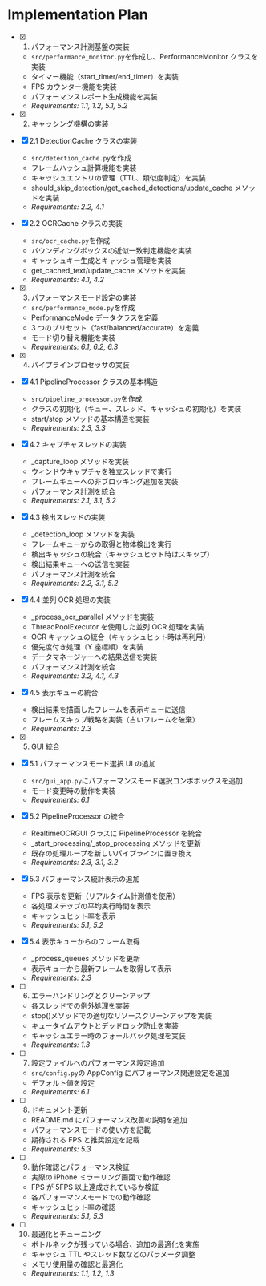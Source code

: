 # Implementation Plan

- [x] 1. パフォーマンス計測基盤の実装

  - `src/performance_monitor.py`を作成し、PerformanceMonitor クラスを実装
  - タイマー機能（start_timer/end_timer）を実装
  - FPS カウンター機能を実装
  - パフォーマンスレポート生成機能を実装
  - _Requirements: 1.1, 1.2, 5.1, 5.2_

- [x] 2. キャッシング機構の実装
- [x] 2.1 DetectionCache クラスの実装

  - `src/detection_cache.py`を作成
  - フレームハッシュ計算機能を実装
  - キャッシュエントリの管理（TTL、類似度判定）を実装
  - should_skip_detection/get_cached_detections/update_cache メソッドを実装
  - _Requirements: 2.2, 4.1_

- [x] 2.2 OCRCache クラスの実装

  - `src/ocr_cache.py`を作成
  - バウンディングボックスの近似一致判定機能を実装
  - キャッシュキー生成とキャッシュ管理を実装
  - get_cached_text/update_cache メソッドを実装
  - _Requirements: 4.1, 4.2_

- [x] 3. パフォーマンスモード設定の実装

  - `src/performance_mode.py`を作成
  - PerformanceMode データクラスを定義
  - 3 つのプリセット（fast/balanced/accurate）を定義
  - モード切り替え機能を実装
  - _Requirements: 6.1, 6.2, 6.3_

- [x] 4. パイプラインプロセッサの実装
- [x] 4.1 PipelineProcessor クラスの基本構造

  - `src/pipeline_processor.py`を作成
  - クラスの初期化（キュー、スレッド、キャッシュの初期化）を実装
  - start/stop メソッドの基本構造を実装
  - _Requirements: 2.3, 3.3_

- [x] 4.2 キャプチャスレッドの実装

  - \_capture_loop メソッドを実装
  - ウィンドウキャプチャを独立スレッドで実行
  - フレームキューへの非ブロッキング追加を実装
  - パフォーマンス計測を統合
  - _Requirements: 2.1, 3.1, 5.2_

- [x] 4.3 検出スレッドの実装

  - \_detection_loop メソッドを実装
  - フレームキューからの取得と物体検出を実行
  - 検出キャッシュの統合（キャッシュヒット時はスキップ）
  - 検出結果キューへの送信を実装
  - パフォーマンス計測を統合
  - _Requirements: 2.2, 3.1, 5.2_

- [x] 4.4 並列 OCR 処理の実装

  - \_process_ocr_parallel メソッドを実装
  - ThreadPoolExecutor を使用した並列 OCR 処理を実装
  - OCR キャッシュの統合（キャッシュヒット時は再利用）
  - 優先度付き処理（Y 座標順）を実装
  - データマネージャーへの結果送信を実装
  - パフォーマンス計測を統合
  - _Requirements: 3.2, 4.1, 4.3_

- [x] 4.5 表示キューの統合

  - 検出結果を描画したフレームを表示キューに送信
  - フレームスキップ戦略を実装（古いフレームを破棄）
  - _Requirements: 2.3_

- [x] 5. GUI 統合
- [x] 5.1 パフォーマンスモード選択 UI の追加

  - `src/gui_app.py`にパフォーマンスモード選択コンボボックスを追加
  - モード変更時の動作を実装
  - _Requirements: 6.1_

- [x] 5.2 PipelineProcessor の統合

  - RealtimeOCRGUI クラスに PipelineProcessor を統合
  - \_start_processing/\_stop_processing メソッドを更新
  - 既存の処理ループを新しいパイプラインに置き換え
  - _Requirements: 2.3, 3.1, 3.2_

- [x] 5.3 パフォーマンス統計表示の追加

  - FPS 表示を更新（リアルタイム計測値を使用）
  - 各処理ステップの平均実行時間を表示
  - キャッシュヒット率を表示
  - _Requirements: 5.1, 5.2_

- [x] 5.4 表示キューからのフレーム取得

  - \_process_queues メソッドを更新
  - 表示キューから最新フレームを取得して表示
  - _Requirements: 2.3_

- [ ] 6. エラーハンドリングとクリーンアップ

  - 各スレッドでの例外処理を実装
  - stop()メソッドでの適切なリソースクリーンアップを実装
  - キュータイムアウトとデッドロック防止を実装
  - キャッシュエラー時のフォールバック処理を実装
  - _Requirements: 1.3_

- [ ] 7. 設定ファイルへのパフォーマンス設定追加

  - `src/config.py`の AppConfig にパフォーマンス関連設定を追加
  - デフォルト値を設定
  - _Requirements: 6.1_

- [ ] 8. ドキュメント更新

  - README.md にパフォーマンス改善の説明を追加
  - パフォーマンスモードの使い方を記載
  - 期待される FPS と推奨設定を記載
  - _Requirements: 5.3_

- [ ] 9. 動作確認とパフォーマンス検証

  - 実際の iPhone ミラーリング画面で動作確認
  - FPS が 5FPS 以上達成されているか検証
  - 各パフォーマンスモードでの動作確認
  - キャッシュヒット率の確認
  - _Requirements: 5.1, 5.3_

- [ ] 10. 最適化とチューニング
  - ボトルネックが残っている場合、追加の最適化を実施
  - キャッシュ TTL やスレッド数などのパラメータ調整
  - メモリ使用量の確認と最適化
  - _Requirements: 1.1, 1.2, 1.3_

